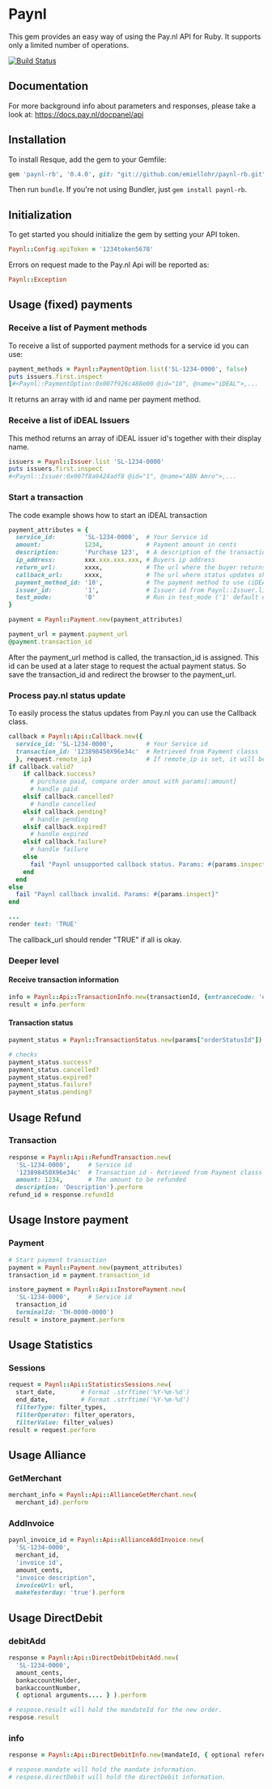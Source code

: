 Paynl
=====

This gem provides an easy way of using the Pay.nl API for Ruby. It supports only a limited number of operations.

[![Build Status](https://travis-ci.org/emiellohr/paynl-rb.svg?branch=master)](https://travis-ci.org/emiellohr/paynl-rb)

## Documentation
For more background info about parameters and responses, please take a look at:
https://docs.pay.nl/docpanel/api

## Installation

To install Resque, add the gem to your Gemfile:

```ruby
gem 'paynl-rb', '0.4.0', git: "git://github.com/emiellohr/paynl-rb.git"
```

Then run `bundle`. If you're not using Bundler, just `gem install paynl-rb`.


## Initialization

To get started you should initialize the gem by setting your API token.

```ruby
Paynl::Config.apiToken = '1234token5678'
```

Errors on request made to the Pay.nl Api will be reported as:
```ruby
Paynl::Exception
```

## Usage (fixed) payments

### Receive a list of Payment methods
To receive a list of supported payment methods for a service id you can use:

```ruby
payment_methods = Paynl::PaymentOption.list('SL-1234-0000', false)
puts issuers.first.inspect
[#<Paynl::PaymentOption:0x007f926c488e00 @id="10", @name="iDEAL">,...
```
It returns an array with id and name per payment method.

### Receive a list of iDEAL Issuers
This method returns an array of iDEAL issuer id's together with their display name.

```ruby
issuers = Paynl::Issuer.list 'SL-1234-0000'
puts issuers.first.inspect
#<Paynl::Issuer:0x007f8a9424adf8 @id="1", @name="ABN Amro">,...
```

### Start a transaction
The code example shows how to start an iDEAL transaction

```ruby
payment_attributes = {
  service_id:        'SL-1234-0000',  # Your Service id
  amount:            1234,            # Payment amount in cents
  description:       'Purchase 123',  # A description of the transaction
  ip_address:        xxx.xxx.xxx.xxx, # Buyers ip address
  return_url:        xxxx,            # The url where the buyer returns after the payment
  callback_url:      xxxx,            # The url where status updates should be reported
  payment_method_id: '10',            # The payment method to use (iDEAL)
  issuer_id:         '1',             # Issuer id from Paynl::Issuer.list
  test_mode:         '0'              # Run in test_mode ('1' default or not '0')
}

payment = Paynl::Payment.new(payment_attributes)

payment_url = payment.payment_url
@payment.transaction_id
```

After the payment_url method is called, the transaction_id is assigned.
This id can be used at a later stage to request the actual payment status.
So save the transaction_id and redirect the browser to the payment_url.

### Process pay.nl status update

To easily process the status updates from Pay.nl you can use the Callback class.

```ruby
callback = Paynl::Api::Callback.new({
  service_id: 'SL-1234-0000',         # Your Service id
  transaction_id: '123898450X96e34c'  # Retrieved from Payment classs
  }, request.remote_ip)               # If remote_ip is set, it will be compared to the list of ip's of Pay.nl servers.
if callback.valid?
    if callback.success?
      # purchase paid, compare order amout with params[:amount]
      # handle paid
    elsif callback.cancelled?
      # handle cancelled
    elsif callback.pending?
      # handle pending
    elsif callback.expired?
      # handle expired
    elsif callback.failure?
      # handle failure
    else
      fail "Paynl unsupported callback status. Params: #{params.inspect}"
    end
  end
else
  fail "Paynl callback invalid. Params: #{params.inspect}"
end

...
render text: 'TRUE'
```

The callback_url should render "TRUE" if all is okay.

### Deeper level

#### Receive transaction information

```ruby
info = Paynl::Api::TransactionInfo.new(transactionId, {entranceCode: 'entranceCode'} )
result = info.perform
```

#### Transaction status

```ruby
payment_status = Paynl::TransactionStatus.new(params["orderStatusId"])

# checks
payment_status.success?
payment_status.cancelled?
payment_status.expired?
payment_status.failure?
payment_status.pending?
```

## Usage Refund

### Transaction

```ruby
response = Paynl::Api::RefundTransaction.new(
  'SL-1234-0000',     # Service id
  '123898450X96e34c'  # Transaction id - Retrieved from Payment classs
  amount: 1234,       # The amount to be refunded
  description: 'Description').perform
refund_id = response.refundId
```

## Usage Instore payment

### Payment

```ruby
# Start payment transaction
payment = Paynl::Payment.new(payment_attributes)
transaction_id = payment.transaction_id

instore_payment = Paynl::Api::InstorePayment.new(
  'SL-1234-0000',     # Service id
  transaction_id
  terminalId: 'TH-0000-0000')
result = instore_payment.perform
```

## Usage Statistics

### Sessions

```ruby
request = Paynl::Api::StatisticsSessions.new(
  start_date,       # Format .strftime('%Y-%m-%d')
  end_date,         # Format .strftime('%Y-%m-%d')
  filterType: filter_types,
  filterOperator: filter_operators,
  filterValue: filter_values)
result = request.perform
```

## Usage Alliance

### GetMerchant

```ruby
merchant_info = Paynl::Api::AllianceGetMerchant.new(
  merchant_id).perform
```

### AddInvoice

```ruby
paynl_invoice_id = Paynl::Api::AllianceAddInvoice.new(
  'SL-1234-0000',
  merchant_id,
  'invoice id',
  amount_cents,
  "invoice description",
  invoiceUrl: url,
  makeYesterday: 'true').perform
```

## Usage DirectDebit

### debitAdd

```ruby
response = Paynl::Api::DirectDebitDebitAdd.new(
  'SL-1234-0000',
  amount_cents,
  bankaccountHolder,
  bankaccountNumber,
  { optional arguments.... } ).perform

# respose.result will hold the mandateId for the new order.
respose.result
```

### info

```ruby
response = Paynl::Api::DirectDebitInfo.new(mandateId, { optional referenceId... }).perform

# respose.mandate will hold the mandate information.
# respose.directDebit will hold the directDebit information.
```



